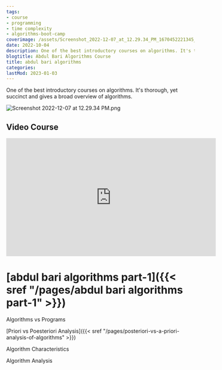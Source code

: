 ```yaml
---
tags:
- course
- programming
- time complexity
- algorithms-boot-camp
coverimage: /assets/Screenshot_2022-12-07_at_12.29.34_PM_1670452221345_0.png
date: 2022-10-04
description: One of the best introductory courses on algorithms. It's thorough, yet succinct and gives a broad overview of algorithms.
blogtitle: Abdul Bari Algorithms Course
title: abdul bari algorithms
categories:
lastMod: 2023-01-03
---
```

One of the best introductory courses on algorithms. It's thorough, yet succinct and gives a broad overview of algorithms.

![Screenshot 2022-12-07 at 12.29.34 PM.png](/assets/Screenshot_2022-12-07_at_12.29.34_PM_1670452221345_0.png)

## Video Course

<iframe width="560" height="315" src="https://www.youtube.com/embed/0IAPZzGSbME" title="YouTube video player" frameborder="0" allow="accelerometer; autoplay; clipboard-write; encrypted-media; gyroscope; picture-in-picture" allowfullscreen></iframe>

# [abdul bari algorithms part-1]({{< sref "/pages/abdul bari algorithms part-1" >}})

Algorithms vs Programs

[Priori vs Poesteriori Analysis]({{< sref "/pages/posteriori-vs-a-priori-analysis-of-algorithms" >}})

Algorithm Characteristics

Algorithm Analysis
